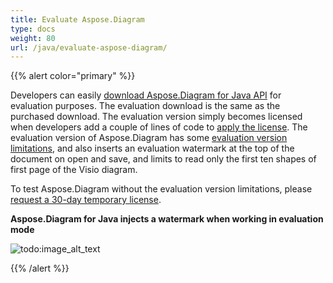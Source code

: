 ```yaml
---
title: Evaluate Aspose.Diagram
type: docs
weight: 80
url: /java/evaluate-aspose-diagram/
---
```


{{% alert color="primary" %}} 

Developers can easily [download Aspose.Diagram for Java API](https://repository.aspose.com/repo/com/aspose/aspose-diagram/) for evaluation purposes. The evaluation download is the same as the purchased download. The evaluation version simply becomes licensed when developers add a couple of lines of code to [apply the license](/diagram/java/licensing/#applying-a-license). The evaluation version of Aspose.Diagram has some [evaluation version limitations](/diagram/java/licensing/#evaluation-version-limitations), and also inserts an evaluation watermark at the top of the document on open and save, and limits to read only the first ten shapes of first page of the Visio diagram.

To test Aspose.Diagram without the evaluation version limitations, please [request a 30-day temporary license](https://purchase.aspose.com/temporary-license).

**Aspose.Diagram for Java injects a watermark when working in evaluation mode** 

![todo:image_alt_text](evaluate-aspose-diagram_1.png)

{{% /alert %}}
